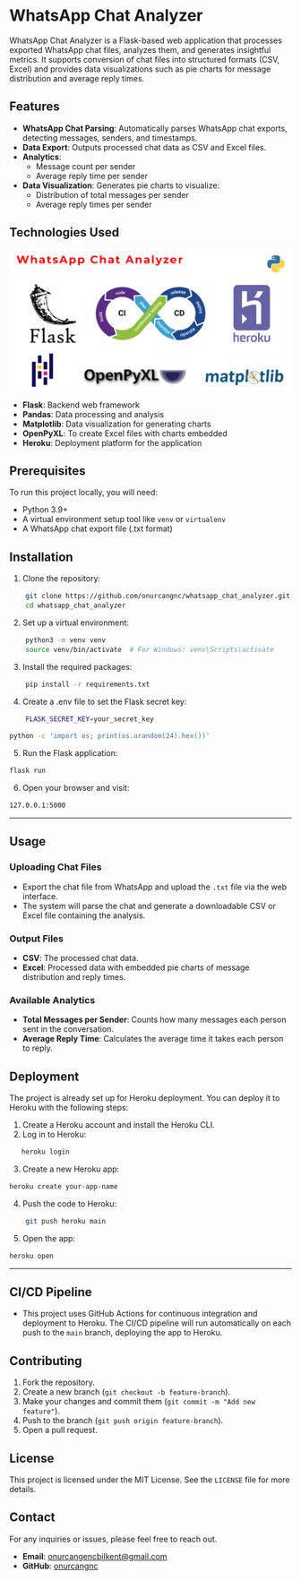 # WhatsApp Chat Analyzer

WhatsApp Chat Analyzer is a Flask-based web application that processes exported WhatsApp chat files, analyzes them, and generates insightful metrics. It supports conversion of chat files into structured formats (CSV, Excel) and provides data visualizations such as pie charts for message distribution and average reply times.

## Features

- **WhatsApp Chat Parsing**: Automatically parses WhatsApp chat exports, detecting messages, senders, and timestamps.
- **Data Export**: Outputs processed chat data as CSV and Excel files.
- **Analytics**:
  - Message count per sender
  - Average reply time per sender
- **Data Visualization**: Generates pie charts to visualize:
  - Distribution of total messages per sender
  - Average reply times per sender


## Technologies Used

![introductory image](./static/intro.png)

- **Flask**: Backend web framework
- **Pandas**: Data processing and analysis
- **Matplotlib**: Data visualization for generating charts
- **OpenPyXL**: To create Excel files with charts embedded
- **Heroku**: Deployment platform for the application


## Prerequisites

To run this project locally, you will need:

- Python 3.9+
- A virtual environment setup tool like `venv` or `virtualenv`
- A WhatsApp chat export file (.txt format)

## Installation

1. Clone the repository:

```bash
    git clone https://github.com/onurcangnc/whatsapp_chat_analyzer.git
    cd whatsapp_chat_analyzer
```

2. Set up a virtual environment:

```bash
    python3 -m venv venv
    source venv/bin/activate  # For Windows: venv\Scripts\activate
```

3. Install the required packages:

```bash
    pip install -r requirements.txt
```

4. Create a .env file to set the Flask secret key:

```bash
    FLASK_SECRET_KEY=your_secret_key
```

```bash
python -c 'import os; print(os.urandom(24).hex())'
```

5. Run the Flask application:

```bash
flask run
```

6. Open your browser and visit:

```bash
127.0.0.1:5000
```


---

## Usage

### Uploading Chat Files

- Export the chat file from WhatsApp and upload the `.txt` file via the web interface.
- The system will parse the chat and generate a downloadable CSV or Excel file containing the analysis.

### Output Files

- **CSV**: The processed chat data.
- **Excel**: Processed data with embedded pie charts of message distribution and reply times.

### Available Analytics

- **Total Messages per Sender**: Counts how many messages each person sent in the conversation.
- **Average Reply Time**: Calculates the average time it takes each person to reply.


## Deployment

The project is already set up for Heroku deployment. You can deploy it to Heroku with the following steps:

1. Create a Heroku account and install the Heroku CLI.
2. Log in to Heroku:

```bash
   heroku login
```

3. Create a new Heroku app:

```bash
heroku create your-app-name
```

4. Push the code to Heroku:

```bash
    git push heroku main
```

5. Open the app:

```bash
heroku open
```


---

## CI/CD Pipeline

- This project uses GitHub Actions for continuous integration and deployment to Heroku. The CI/CD pipeline will run automatically on each push to the `main` branch, deploying the app to Heroku.


## Contributing

1. Fork the repository.
2. Create a new branch (`git checkout -b feature-branch`).
3. Make your changes and commit them (`git commit -m "Add new feature"`).
4. Push to the branch (`git push origin feature-branch`).
5. Open a pull request.


## License

This project is licensed under the MIT License. See the `LICENSE` file for more details.

## Contact

For any inquiries or issues, please feel free to reach out.

- **Email**: [onurcangencbilkent@gmail.com](mailto:onurcangencbilkent@gmail.com)
- **GitHub**: [onurcangnc](https://github.com/onurcangnc)
